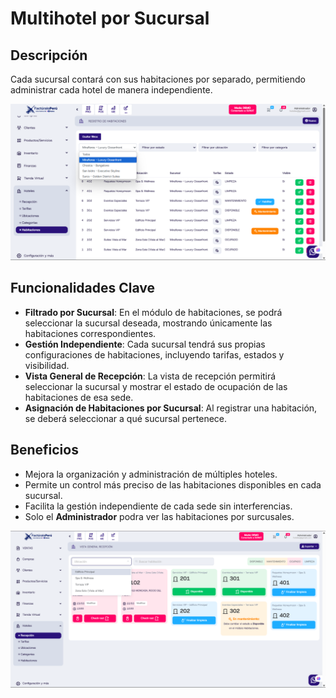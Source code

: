 # Multihotel por Sucursal  

## Descripción  
Cada sucursal contará con sus habitaciones por separado, permitiendo administrar cada hotel de manera independiente.  

![alt text](img/multi-hotel-surcusal-1.png)


## Funcionalidades Clave  
- **Filtrado por Sucursal**: En el módulo de habitaciones, se podrá seleccionar la sucursal deseada, mostrando únicamente las habitaciones correspondientes.  
- **Gestión Independiente**: Cada sucursal tendrá sus propias configuraciones de habitaciones, incluyendo tarifas, estados y visibilidad.  
- **Vista General de Recepción**: La vista de recepción permitirá seleccionar la sucursal y mostrar el estado de ocupación de las habitaciones de esa sede.  
- **Asignación de Habitaciones por Sucursal**: Al registrar una habitación, se deberá seleccionar a qué sucursal pertenece.  

## Beneficios  
- Mejora la organización y administración de múltiples hoteles.  
- Permite un control más preciso de las habitaciones disponibles en cada sucursal.  
- Facilita la gestión independiente de cada sede sin interferencias.  
- Solo el **Administrador** podra ver las habitaciones por surcusales.


![alt text](img/multi-hotel-surcusal-2.png)